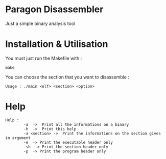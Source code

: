 # Paragon Disassembler

Just a simple binary analysis tool

# Installation & Utilisation

You must just run the Makefile with : 

```make```

You can choose the section that you want to disassemble : 

```Usage : ./main <elf> <section> <option>```

# Help

```
Help : 
        -a  ->  Print all the informations on a binary
        -h  ->  Print this help
        -a <section> ->  Print the informations on the section gives in argument
        -e  -> Print the executable header only
        -sh  -> Print the section header only
        -p  -> Print the program header only
 ```
